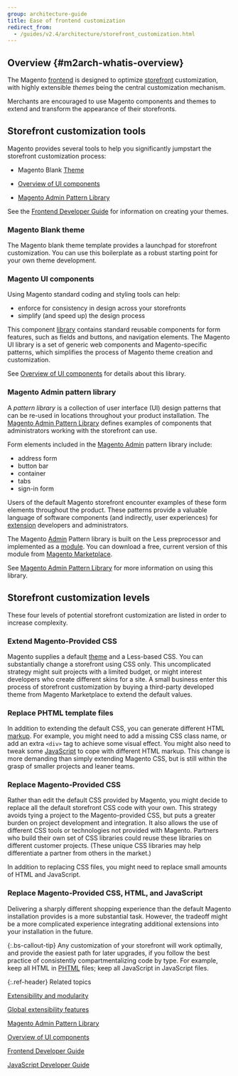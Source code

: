 ```yaml
---
group: architecture-guide
title: Ease of frontend customization
redirect_from:
  - /guides/v2.4/architecture/storefront_customization.html
---
```


## Overview {#m2arch-whatis-overview}

The Magento [frontend](https://glossary.magento.com/frontend) is designed to optimize [storefront](https://glossary.magento.com/storefront) customization, with highly extensible *themes* being the central customization mechanism.

Merchants are encouraged to use Magento components and themes to extend and transform the appearance of their storefronts.

## Storefront customization tools

Magento provides several tools to help you significantly jumpstart the storefront customization process:

*  Magento Blank [Theme](https://glossary.magento.com/theme)

*  [Overview of UI components][]

*  [Magento Admin Pattern Library][]

See the [Frontend Developer Guide][] for information on creating your themes.

### Magento Blank theme

The Magento blank theme template provides a launchpad for storefront customization. You can use this boilerplate as a robust starting point for your own theme development.

### Magento UI components

Using Magento standard coding and styling tools can help:

*  enforce for consistency in design across your storefronts
*  simplify (and speed up) the design process

This component [library](https://glossary.magento.com/library) contains standard reusable components for form features, such as fields and buttons, and navigation elements. The Magento UI library is a set of generic web components and Magento-specific patterns, which simplifies the process of Magento theme creation and customization.

See [Overview of UI components][] for details about this library.

### Magento Admin pattern library

A *pattern library* is a collection of user interface (UI) design patterns that can be re-used in locations throughout your product installation. The [Magento Admin Pattern Library][] defines examples of components that administrators working with the storefront can use.

Form elements included in the [Magento Admin](https://glossary.magento.com/magento-admin) pattern library include:

*  address form
*  button bar
*  container
*  tabs
*  sign-in form

Users of the default Magento storefront encounter examples of these form elements throughout the product. These patterns provide a valuable language of software components (and indirectly, user experiences) for [extension](https://glossary.magento.com/extension) developers and administrators.

The Magento [Admin](https://glossary.magento.com/admin) Pattern library is built on the Less preprocessor and implemented as a [module](https://glossary.magento.com/module). You can download a free, current version of this module from [Magento Marketplace](https://marketplace.magento.com/).

See [Magento Admin Pattern Library][] for more information on using this library.

## Storefront customization levels

These four levels of potential storefront customization are listed in order to increase complexity.

### Extend Magento-Provided CSS

Magento supplies a default [theme](https://glossary.magento.com/theme) and a Less-based CSS. You can substantially change a storefront using CSS only. This uncomplicated strategy might suit projects with a limited budget, or might interest developers who create different skins for a site. A small business enter this process of storefront customization by buying a third-party developed theme from Magento Marketplace to extend the default values.

### Replace PHTML template files

In addition to extending the default CSS, you can generate different HTML [markup](https://glossary.magento.com/markup). For example, you might need to add a missing CSS class name, or add an extra `<div>` tag to achieve some visual effect. You might also need to tweak some [JavaScript](https://glossary.magento.com/javascript/) to cope with different HTML markup. This change is more demanding than simply extending Magento CSS, but is still within the grasp of smaller projects and leaner teams.

### Replace Magento-Provided CSS

Rather than edit the default CSS provided by Magento, you might decide to replace all the default storefront CSS code with your own. This strategy avoids tying a project to the Magento-provided CSS, but puts a greater burden on project development and integration. It also allows the use of different CSS tools or technologies not provided with Magento. Partners who build their own set of CSS libraries could reuse these libraries on different customer projects. (These unique CSS libraries may help differentiate a partner from others in the market.)

In addition to replacing CSS files, you might need to replace small amounts of HTML and JavaScript.

### Replace Magento-Provided CSS, HTML, and JavaScript

Delivering a sharply different shopping experience than the default Magento installation provides is a more substantial task. However, the tradeoff might be a more complicated experience integrating additional extensions into your installation in the future.

{:.bs-callout-tip}
 Any customization of your storefront will work optimally, and provide the easiest path for later upgrades, if you follow the best practice of consistently compartmentalizing code by type. For example, keep all HTML in [PHTML](https://glossary.magento.com/phtml) files; keep all JavaScript in JavaScript files.

{:.ref-header}
Related topics

[Extensibility and modularity][]

[Global extensibility features][]

[Magento Admin Pattern Library][]

[Overview of UI components][]

[Frontend Developer Guide][]

[JavaScript Developer Guide][]

<!-- Link Definitions -->

[Extensibility and modularity]:{{page.baseurl}}/architecture/extensibility.html
[Global extensibility features]: {{page.baseurl}}/architecture/global_extensibility_features.html
[Magento Admin Pattern Library]: {{page.baseurl}}/pattern-library/bk-pattern.html
[Overview of UI components]: {{page.baseurl}}/ui_comp_guide/bk-ui_comps.html
[Frontend Developer Guide]: {{page.baseurl}}/frontend-dev-guide/bk-frontend-dev-guide.html
[JavaScript Developer Guide]: {{page.baseurl}}/javascript-dev-guide/bk-javascript-dev-guide.html
[Magento Marketplace]: https://marketplace.magento.com/
